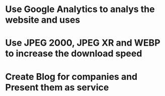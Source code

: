 # Use Google Analytics to analys the website and uses
# Use JPEG 2000, JPEG XR and WEBP to increase the download speed

# Create Blog for companies and Present them as service